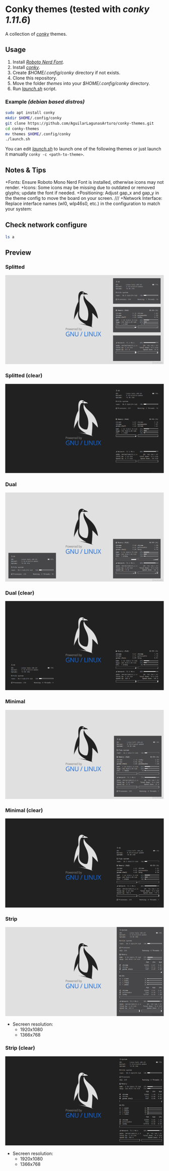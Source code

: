 # Conky themes (tested with *conky 1.11.6*)
A collection of *[conky](https://github.com/brndnmtthws/conky)* themes.
## Usage
1. Install *[Roboto Nerd Font](fonts)*.
2. Install *[conky](https://github.com/brndnmtthws/conky)*.
3. Create *$HOME/.config/conky* directory if not exists.
4. Clone this repository.
5. Move the folder *themes* into your *$HOME/.config/conky* directory.
6. Run *[launch.sh](launch.sh)* script.
### Example *(debian based distros)*
```bash
sudo apt install conky
mkdir $HOME/.config/conky
git clone https://github.com/AguilarLagunasArturo/conky-themes.git
cd conky-themes
mv themes $HOME/.config/conky
./launch.sh
```
You can edit *[launch.sh](launch.sh)* to launch one of the following themes or just launch it manually `conky -c <path-to-theme>`.

## Notes & Tips
+Fonts: Ensure Roboto Mono Nerd Font is installed, otherwise icons may not render.
+Icons: Some icons may be missing due to outdated or removed glyphs; update the font if needed.
+Positioning: Adjust gap_x and gap_y in the theme config to move the board on your screen.
///
+Network Interface: Replace interface names (wl0, wlp46s0, etc.) in the configuration to match your system:
## Check network configure
```bash
ls a
```





## Preview
### Splitted
![strip](preview/solid/split.png)
### Splitted (clear)
![strip](preview/clear/split.png)
### Dual
![strip](preview/solid/dual.png)
### Dual (clear)
![strip](preview/clear/dual.png)
### Minimal
![strip](preview/solid/minimal.png)
### Minimal (clear)
![strip](preview/clear/minimal.png)
### Strip
![strip](preview/solid/strip.png)
- Secreen resolution:
    - 1920x1080
    - 1366x768
### Strip (clear)
![strip](preview/clear/strip.png)
- Secreen resolution:
    - 1920x1080
    - 1366x768
